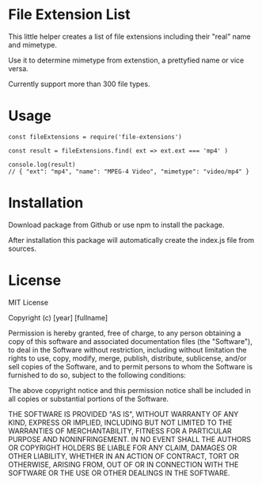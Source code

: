 # File Extension List
This little helper creates a list of file extensions including their "real" name and mimetype. 

Use it to determine mimetype from extenstion, a prettyfied name or vice versa.

Currently support more than 300 file types.

# Usage
```
const fileExtensions = require('file-extensions')

const result = fileExtensions.find( ext => ext.ext === 'mp4' )

console.log(result) 
// { "ext": "mp4", "name": "MPEG-4 Video", "mimetype": "video/mp4" }
```

# Installation
Download package from Github or use npm to install the package. 

After installation this package will automatically create the index.js file from sources.

# License
MIT License

Copyright (c) [year] [fullname]

Permission is hereby granted, free of charge, to any person obtaining a copy
of this software and associated documentation files (the "Software"), to deal
in the Software without restriction, including without limitation the rights
to use, copy, modify, merge, publish, distribute, sublicense, and/or sell
copies of the Software, and to permit persons to whom the Software is
furnished to do so, subject to the following conditions:

The above copyright notice and this permission notice shall be included in all
copies or substantial portions of the Software.

THE SOFTWARE IS PROVIDED "AS IS", WITHOUT WARRANTY OF ANY KIND, EXPRESS OR
IMPLIED, INCLUDING BUT NOT LIMITED TO THE WARRANTIES OF MERCHANTABILITY,
FITNESS FOR A PARTICULAR PURPOSE AND NONINFRINGEMENT. IN NO EVENT SHALL THE
AUTHORS OR COPYRIGHT HOLDERS BE LIABLE FOR ANY CLAIM, DAMAGES OR OTHER
LIABILITY, WHETHER IN AN ACTION OF CONTRACT, TORT OR OTHERWISE, ARISING FROM,
OUT OF OR IN CONNECTION WITH THE SOFTWARE OR THE USE OR OTHER DEALINGS IN THE
SOFTWARE.
